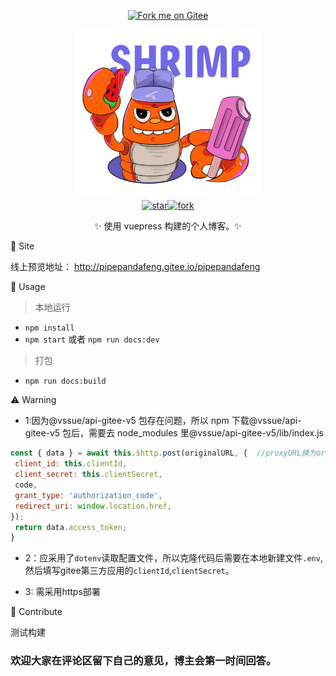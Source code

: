 <p align="center">
<a href='https://gitee.com/pipepandafeng/blog_vuecode'><img src='https://gitee.com/pipepandafeng/blog_vuecode/widgets/widget_3.svg' alt='Fork me on Gitee'></img></a>
</p>
<p align="center">
<img src="./docs/.vuepress/public/img/logo.png" width="300"><br>
<a href='https://gitee.com/pipepandafeng/blog_vuecode/stargazers'><img src='https://gitee.com/pipepandafeng/blog_vuecode/badge/star.svg?theme=dark' alt='star'></img><img src='https://gitee.com/pipepandafeng/blog_vuecode/badge/fork.svg?theme=dark' alt='fork'></img></a>
<p align="center">✨ 使用 vuepress 构建的个人博客。✨</p>
</p>

🌈 Site

线上预览地址：
<a href="http://pipepandafeng.gitee.io/pipepandafeng" target="_blank">http://pipepandafeng.gitee.io/pipepandafeng</a>

🦄 Usage

> 本地运行

- `npm install`
- `npm start` 或者 `npm run docs:dev`

> 打包

- `npm run docs:build`

⚠️ Warning

- 1:因为@vssue/api-gitee-v5 包存在问题，所以 npm 下载@vssue/api-gitee-v5 包后，需要去 node_modules 里@vssue/api-gitee-v5/lib/index.js

```js
const { data } = await this.$http.post(originalURL, {  //proxyURL换为originalURL
 client_id: this.clientId,
 client_secret: this.clientSecret,
 code,
 grant_type: 'authorization_code',
 redirect_uri: window.location.href,
});
 return data.access_token;
}
```
- 2：应采用了`dotenv`读取配置文件，所以克隆代码后需要在本地新建文件`.env`,然后填写gitee第三方应用的`clientId`,`clientSecret`。

- 3: 需采用https部署

🧱 Contribute

测试构建

<h3>欢迎大家在评论区留下自己的意见，博主会第一时间回答。</h3>

